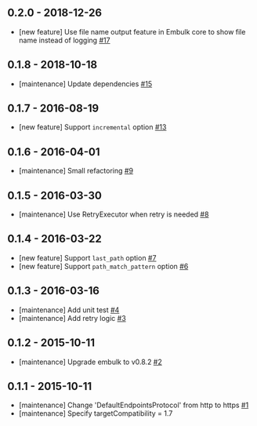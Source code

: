 ## 0.2.0 - 2018-12-26
* [new feature] Use file name output feature in Embulk core to show file name instead of logging [#17](https://github.com/sakama/embulk-input-azure_blob_storage/pull/17)

## 0.1.8 - 2018-10-18
* [maintenance] Update dependencies [#15](https://github.com/sakama/embulk-input-azure_blob_storage/pull/15)

## 0.1.7 - 2016-08-19
* [new feature] Support `incremental` option [#13](https://github.com/sakama/embulk-input-azure_blob_storage/pull/13)

## 0.1.6 - 2016-04-01

* [maintenance] Small refactoring [#9](https://github.com/sakama/embulk-input-azure_blob_storage/pull/9)

## 0.1.5 - 2016-03-30

* [maintenance] Use RetryExecutor when retry is needed [#8](https://github.com/sakama/embulk-input-azure_blob_storage/pull/8)

## 0.1.4 - 2016-03-22

* [new feature] Support `last_path` option [#7](https://github.com/sakama/embulk-input-azure_blob_storage/pull/7)
* [new feature] Support `path_match_pattern` option [#6](https://github.com/sakama/embulk-input-azure_blob_storage/pull/6)

## 0.1.3 - 2016-03-16

* [maintenance] Add unit test [#4](https://github.com/sakama/embulk-input-azure_blob_storage/pull/4)
* [maintenance] Add retry logic [#3](https://github.com/sakama/embulk-input-azure_blob_storage/pull/3)

## 0.1.2 - 2015-10-11

* [maintenance] Upgrade embulk to v0.8.2 [#2](https://github.com/sakama/embulk-input-azure_blob_storage/pull/2)

## 0.1.1 - 2015-10-11

* [maintenance] Change 'DefaultEndpointsProtocol' from http to https [#1](https://github.com/sakama/embulk-input-azure_blob_storage/pull/1)
* [maintenance] Specify targetCompatibility = 1.7
